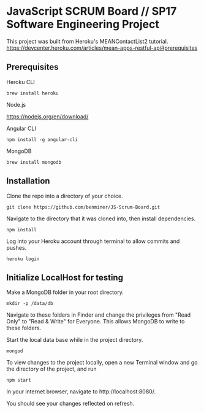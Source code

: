 # JavaScript SCRUM Board // SP17 Software Engineering Project

This project was built from Heroku's MEANContactList2 tutorial.
https://devcenter.heroku.com/articles/mean-apps-restful-api#prerequisites

## Prerequisites

Heroku CLI

`brew install heroku`

Node.js

https://nodejs.org/en/download/

Angular CLI

`npm install -g angular-cli`

MongoDB

`brew install mongodb`

## Installation

Clone the repo into a directory of your choice.

`git clone https://github.com/benminer/JS-Scrum-Board.git`

Navigate to the directory that it was cloned into, then install dependencies.

`npm install`

Log into your Heroku account through terminal to allow commits and pushes.

`heroku login`

## Initialize LocalHost for testing

Make a MongoDB folder in your root directory.

`mkdir -p /data/db`

Navigate to these folders in Finder and change the privileges from "Read Only" to "Read & Write" for Everyone. This allows MongoDB to write to these folders. 

Start the local data base while in the project directory.

`mongod`

To view changes to the project locally, open a new Terminal window and go the directory of the project, and run

`npm start`

In your internet browser, navigate to http://localhost:8080/.

You should see your changes reflected on refresh. 
